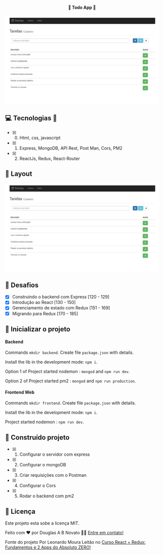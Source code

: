 <h4 align="center"> 
	🚧 Todo App 🚧
</h4>   

<p align="center" style="display: flex; align-items: flex-start; justify-content: center;"> 
  <img alt="TodoApp" title="#TodoApp" src="./.github/tela-1.jpg">  
</p> 

## 💻 Tecnologias 🚀

- [x] 0. Html, css, javascript
- [x] 1. Express, MongoDB, API Rest, Post Man, Cors, PM2
- [x] 2. ReactJs, Redux, React-Router

## 🎨 Layout

<p align="center" style="display: flex; align-items: flex-start; justify-content: center;"> 
  <img alt="TodoApp" title="#TodoApp" src="./.github/tela-1.jpg" width="1000px">  
</p> 

## 🚀 Desafios 

- [x] Construindo o backend com Express [120 - 129] 
- [x] Introdução ao React [130 - 150]  
- [x] Gerenciamento de estado com Redux [151 - 169] 
- [x] Migrando para Redux [170 - 185] 

## 🚀 Inicializar o projeto 

#### Backend

Commands `mkdir backend`. Create file `package.json` with details. <br/> 

Install the lib in the development mode: `npm i`. <br/> 

Option 1 of Project started nodemon : `mongod` and `npm run dev`. <br/> 

Option 2 of Project started pm2 : `mongod` and `npm run production`. <br/> 

#### Frontend Web

Commands `mkdir frontend`. Create file `package.json` with details. <br/> 

Install the lib in the development mode: `npm i`. <br/> 

Project started nodemon : `npm run dev`.  


## 🚀 Construído projeto 

- [x] 1. Configurar o servidor com express
- [x] 2. Configurar o mongoDB
- [x] 3. Criar requisições com o Postman
- [x] 4. Configurar o Cors
- [x] 5. Rodar o backend com pm2

## 📝 Licença

Este projeto esta sobe a licença MIT.

Feito com ❤️ por Douglas A B Novato 👋🏽 [Entre em contato!](https://www.linkedin.com/in/douglasabnovato/)
 
Fonte do projeto Por Leonardo Moura Leitão no [Curso React + Redux: Fundamentos e 2 Apps do Absoluto ZERO!](https://www.udemy.com/course/react-redux-pt/)

